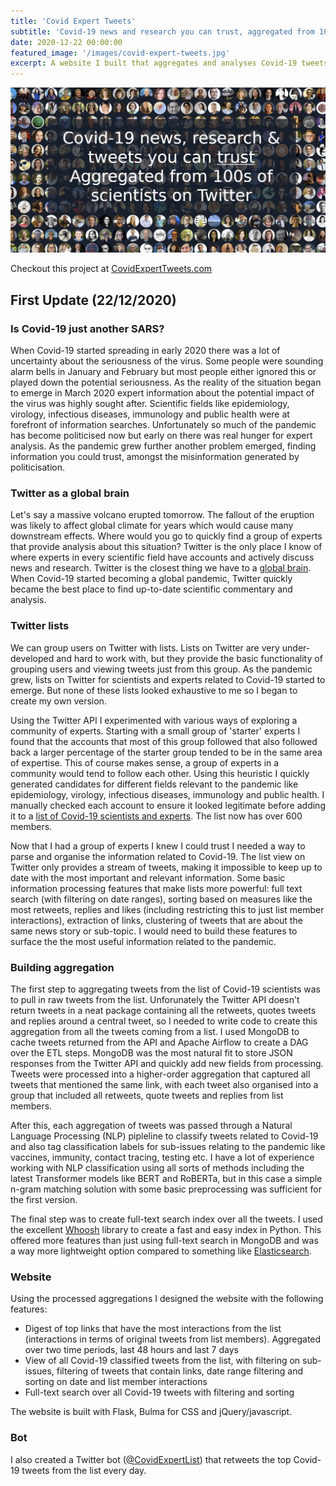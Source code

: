 ```yaml
---
title: 'Covid Expert Tweets'
subtitle: 'Covid-19 news and research you can trust, aggregated from 100s of scientists on Twitter.'
date: 2020-12-22 00:00:00
featured_image: '/images/covid-expert-tweets.jpg'
excerpt: A website I built that aggregates and analyses Covid-19 tweets from over 500 scientists and experts on Twitter. The aim of this project is to provide a highly trustworthy source of information relating to the pandemic. Site includes a digest of top links, topic filtering and search.
---
```


![](/images/covid-expert-tweets.jpg)


Checkout this project at <a href="wwww.covidexperttweets.com">CovidExpertTweets.com</a>


## First Update (22/12/2020)


### Is Covid-19 just another SARS?


When Covid-19 started spreading in early 2020 there was a lot of uncertainty about the seriousness of the virus. Some people were sounding alarm bells in January and February but most people either ignored this or played down the potential seriousness. As the reality of the situation began to emerge in March 2020 expert information about the potential impact of the virus was highly sought after. Scientific fields like epidemiology, virology, infectious diseases, immunology and public health were at forefront of information searches. Unfortunately so much of the pandemic has become politicised now but early on there was real hunger for expert analysis. As the pandemic grew further another problem emerged, finding information you could trust, amongst the misinformation generated by politicisation.


### Twitter as a global brain


Let's say a massive volcano erupted tomorrow. The fallout of the eruption was likely to affect global climate for years which would cause many downstream effects. Where would you go to quickly find a group of experts that provide analysis about this situation? Twitter is the only place I know of where experts in every scientific field have accounts and actively discuss news and research. Twitter is the closest thing we have to a <a href="https://kk.org/thetechnium/dimensions-of-t/">global brain</a>. When Covid-19 started becoming a global pandemic, Twitter quickly became the best place to find up-to-date scientific commentary and analysis.


### Twitter lists


We can group users on Twitter with lists. Lists on Twitter are very under-developed and hard to work with, but they provide the basic functionality of grouping users and viewing tweets just from this group. As the pandemic grew, lists on Twitter for scientists and experts related to Covid-19 started to emerge. But none of these lists looked exhaustive to me so I began to create my own version. 

Using the Twitter API I experimented with various ways of exploring a community of experts. Starting with a small group of 'starter' experts I found that the accounts that most of this group followed that also followed back a larger percentage of the starter group tended to be in the same area of expertise. This of course makes sense, a group of experts in a community would tend to follow each other. Using this heuristic I quickly generated candidates for different fields relevant to the pandemic like epidemiology, virology, infectious diseases, immunology and public health. I manually checked each account to ensure it looked legitimate before adding it to a <a href="https://twitter.com/i/lists/1290732445008982016">list of Covid-19 scientists and experts</a>. The list now has over 600 members.

Now that I had a group of experts I knew I could trust I needed a way to parse and organise the information related to Covid-19. The list view on Twitter only provides a stream of tweets, making it impossible to keep up to date with the most important and relevant information. Some basic information processing features that make lists more powerful: full text search (with filtering on date ranges), sorting based on measures like the most retweets, replies and likes (including restricting this to just list member interactions), extraction of links, clustering of tweets that are about the same news story or sub-topic. I would need to build these features to surface the the most useful information related to the pandemic.


### Building aggregation


The first step to aggregating tweets from the list of Covid-19 scientists was to pull in raw tweets from the list. Unforunately the Twitter API doesn't return tweets in a neat package containing all the retweets, quotes tweets and replies around a central tweet, so I needed to write code to create this aggregation from all the tweets coming from a list. I used MongoDB to cache tweets returned from the API and Apache Airflow to create a DAG over the ETL steps. MongoDB was the most natural fit to store JSON responses from the Twitter API and quickly add new fields from processing. Tweets were processed into a higher-order aggregation that captured all tweets that mentioned the same link, with each tweet also organised into a group that included all retweets, quote tweets and replies from list members. 

After this, each aggregation of tweets was passed through a Natural Language Processing (NLP) pipleline to classify tweets related to Covid-19 and also tag classification labels for sub-issues relating to the pandemic like vaccines, immunity, contact tracing, testing etc. I have a lot of experience working with NLP classification using all sorts of methods including the latest Transformer models like BERT and RoBERTa, but in this case a simple n-gram matching solution with some basic preprocessing was sufficient for the first version.

The final step was to create full-text search index over all the tweets. I used the excellent <a href="https://whoosh.readthedocs.io/en/latest/intro.html">Whoosh</a> library to create a fast and easy index in Python. This offered more features than just using full-text search in MongoDB and was a way more lightweight option compared to something like <a href="https://www.elastic.co/">Elasticsearch</a>. 


### Website


Using the processed aggregations I designed the website with the following features:

* Digest of top links that have the most interactions from the list (interactions in terms of original tweets from list members). Aggregated over two time periods, last 48 hours and last 7 days
* View of all Covid-19 classified tweets from the list, with filtering on sub-issues, filtering of tweets that contain links, date range filtering and sorting on date and list member interactions
* Full-text search over all Covid-19 tweets with filtering and sorting

The website is built with Flask, Bulma for CSS and jQuery/javascript.


### Bot


I also created a Twitter bot (<a href="https://twitter.com/CovidExpertList">@CovidExpertList</a>) that retweets the top Covid-19 tweets from the list every day. 
